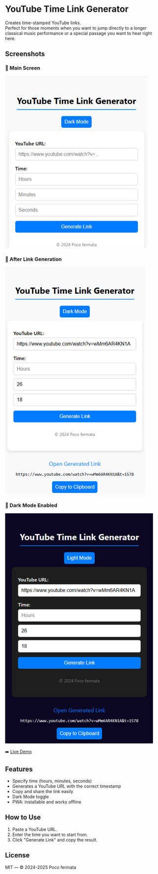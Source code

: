 # YouTube Time Link Generator

Creates time-stamped YouTube links.  
Perfect for those moments when you want to jump directly to a longer classical music performance or a special passage you want to hear right here.

## Screenshots

### 🎼 Main Screen
![Main Screen](screenshot-1.png)

### 🔗 After Link Generation
![Generated Link](screenshot-2.png)

### 🦉 Dark Mode Enabled
![Dark Mode](screenshot-3.png)

➡️ [Live Demo](https://yourusername.github.io/youtube-time-link-generator/)  

## Features

- Specify time (hours, minutes, seconds)
- Generates a YouTube URL with the correct timestamp
- Copy and share the link easily
- Dark Mode toggle
- PWA: installable and works offline

## How to Use

1. Paste a YouTube URL.
2. Enter the time you want to start from.
3. Click "Generate Link" and copy the result.

## License

MIT — © 2024-2025 Poco fermata
